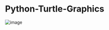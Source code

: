 # Python-Turtle-Graphics

![image](https://user-images.githubusercontent.com/101850483/204163962-19ccd289-2b8a-4e21-8a1b-ff7c16a804e0.png)


